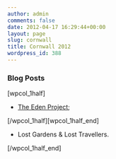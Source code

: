 ```yaml
---
author: admin
comments: false
date: 2012-04-17 16:29:44+00:00
layout: page
slug: cornwall
title: Cornwall 2012
wordpress_id: 388
---
```


### Blog Posts


[wpcol_1half]



	
  * [The Eden Project](http://travel.perry-online.me.uk/edenproject/);


[/wpcol_1half][wpcol_1half_end]

	
  * Lost Gardens & Lost Travellers.


[/wpcol_1half_end]
